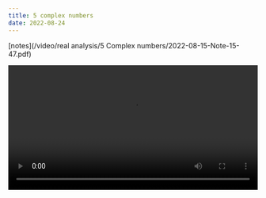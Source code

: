 ```yaml
---
title: 5 complex numbers
date: 2022-08-24
---
```


[notes](/video/real analysis/5 Complex numbers/2022-08-15-Note-15-47.pdf)

 <video width ="100%" controls>
  <source src="/video/real analysis/5 Complex numbers/2022-08-15 15-24-56.mp4" type="video/mp4">
Your browser does not support the video tag.
</video> 